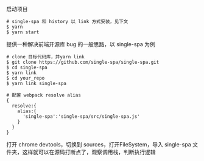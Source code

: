 启动项目

```
# single-spa 和 history 以 link 方式安装，见下文
$ yarn 
$ yarn start
```

提供一种解决前端开源库 bug 的一般思路，以 single-spa 为例

```
# clone 目标代码库，并yarn link
$ git clone https://github.com/single-spa/single-spa.git
$ cd single-spa
$ yarn link
$ cd your_repo
$ yarn link single-spa

# 配置 webpack resolve alias
{
  resolve:{
    alias:{
      'single-spa':'single-spa/src/single-spa.js'
    }
  }
}
```
打开 chrome devtools，切换到 sources，打开FileSystem，导入 single-spa 文件夹，这样就可以在源码打断点了，观察调用栈，判断执行逻辑
